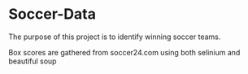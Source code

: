 # Soccer-Data
The purpose of this project is to identify winning soccer teams.

Box scores are gathered from soccer24.com using both selinium and beautiful soup
